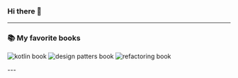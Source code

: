 ### Hi there 👋

---
### 📚 My favorite books

<p>
    <img src="https://m.media-amazon.com/images/I/41UCHSjG7XL._AC_UY218_.jpg" alt="kotlin book"/>
    <img src="https://m.media-amazon.com/images/I/91bobQSPQrL._AC_UY218_.jpg" alt="design patters book"/>
    <img src="https://m.media-amazon.com/images/I/41JgRyJbGSL._AC_UY218_.jpg" alt="refactoring book"/>
</p>
---

<!--
**anca-grigoras/anca-grigoras** is a ✨ _special_ ✨ repository because its `README.md` (this file) appears on your GitHub profile.

Here are some ideas to get you started:

- 🔭 I’m currently working on ...
- 🌱 I’m currently learning ...
- 👯 I’m looking to collaborate on ...
- 🤔 I’m looking for help with ...
- 💬 Ask me about ...
- 📫 How to reach me: ...
- ⚡ Fun fact: ...

-->
